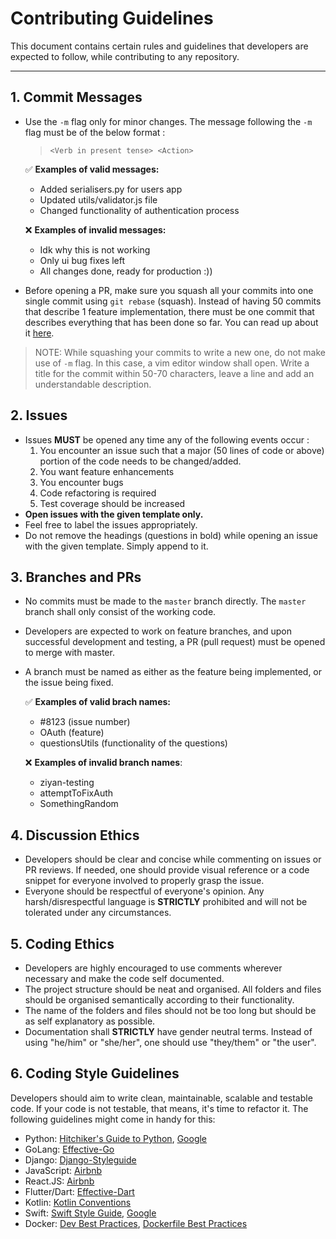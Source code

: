 # Contributing Guidelines

This document contains certain rules and guidelines that developers are expected to follow, while contributing to any repository.

---
## 1. Commit Messages

* Use the `-m` flag only for minor changes. The message following the `-m` flag must be of the below format : 
  > `<Verb in present tense> <Action>`
  
  :white_check_mark: __Examples of valid messages:__
  * Added serialisers.py for users app
  * Updated utils/validator.js file
  * Changed functionality of authentication process
  
  :x: __Examples of invalid messages:__
  * Idk why this is not working
  * Only ui bug fixes left
  * All changes done, ready for production :))
  
* Before opening a PR, make sure you squash all your commits into one single commit using `git rebase` (squash). Instead of having 50 commits that describe 1 feature implementation, there must be one commit that describes everything that has been done so far. You can read up about it [here](https://www.internalpointers.com/post/squash-commits-into-one-git).
> NOTE: While squashing your commits to write a new one, do not make use of `-m` flag. In this case, a vim editor window shall open. Write a title for the commit within 50-70 characters, leave a line and add an understandable description.

## 2. Issues
* Issues __MUST__ be opened any time any of the following events occur : 
  1. You encounter an issue such that a major (50 lines of code or above) portion of the code needs to be changed/added.
  2. You want feature enhancements
  3. You encounter bugs
  4. Code refactoring is required
  5. Test coverage should be increased
* __Open issues with the given template only.__
* Feel free to label the issues appropriately.
* Do not remove the headings (questions in bold) while opening an issue with the given template. Simply append to it.


## 3. Branches and PRs

* No commits must be made to the `master` branch directly. The `master` branch shall only consist of the working code.
* Developers are expected to work on feature branches, and upon successful development and testing, a PR (pull request) must be opened to merge with master.
* A branch must be named as either as the feature being implemented, or the issue being fixed. 

  :white_check_mark: __Examples of valid brach names:__
  * #8123 (issue number)
  * OAuth (feature)
  * questionsUtils (functionality of the questions)
  
  :x: __Examples of invalid branch names__:
  * ziyan-testing
  * attemptToFixAuth
  * SomethingRandom


## 4. Discussion Ethics

* Developers should be clear and concise while commenting on issues or PR reviews. If needed, one should provide visual reference or a code snippet for everyone involved to properly grasp the issue.
* Everyone should be respectful of everyone's opinion. Any harsh/disrespectful language is __STRICTLY__ prohibited and will not be tolerated under any circumstances.

## 5. Coding Ethics

* Developers are highly encouraged to use comments wherever necessary and make the code self documented.
* The project structure should be neat and organised. All folders and files should be organised semantically according to their functionality.
*  The name of the folders and files should not be too long but should be as self explanatory as possible.
*  Documentation shall __STRICTLY__ have gender neutral terms. Instead of using "he/him" or "she/her", one should use "they/them" or "the user".

## 6. Coding Style Guidelines

Developers should aim to write clean, maintainable, scalable and testable code. If your code is not testable, that means, it's time to refactor it. The following guidelines might come in handy for this:

* Python: [Hitchiker's Guide to Python](https://docs.python-guide.org/writing/style/), [Google](https://github.com/google/styleguide/blob/gh-pages/pyguide.md)
* GoLang: [Effective-Go](https://golang.org/doc/effective_go.html)
* Django: [Django-Styleguide](https://github.com/HackSoftware/Django-Styleguide)
* JavaScript: [Airbnb](https://github.com/airbnb/javascript)
* React.JS: [Airbnb](https://github.com/airbnb/javascript/tree/master/react)
* Flutter/Dart: [Effective-Dart](https://dart.dev/guides/language/effective-dart)
* Kotlin: [Kotlin Conventions](https://kotlinlang.org/docs/reference/coding-conventions.html)
* Swift: [Swift Style Guide](https://github.com/github/swift-style-guide), [Google](https://google.github.io/swift/)
* Docker: [Dev Best Practices](https://docs.docker.com/develop/), [Dockerfile Best Practices](https://docs.docker.com/develop/develop-images/dockerfile_best-practices/)